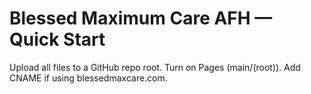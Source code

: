 # Blessed Maximum Care AFH — Quick Start

Upload all files to a GitHub repo root. Turn on Pages (main/(root)). Add CNAME if using blessedmaxcare.com.
